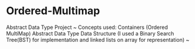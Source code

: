 # Ordered-Multimap
Abstract Data Type Project
~
Concepts used:
Containers (Ordered MultiMap)
Abstract Data Type
Data Structure (I used a Binary Search Tree(BST) for implementation and linked lists on array for representation)
~

